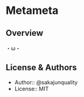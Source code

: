 Metameta
=================================

Overview
------------
・ω・

License & Authors
------------
- Author:: @sakajunquality
- License:: MIT